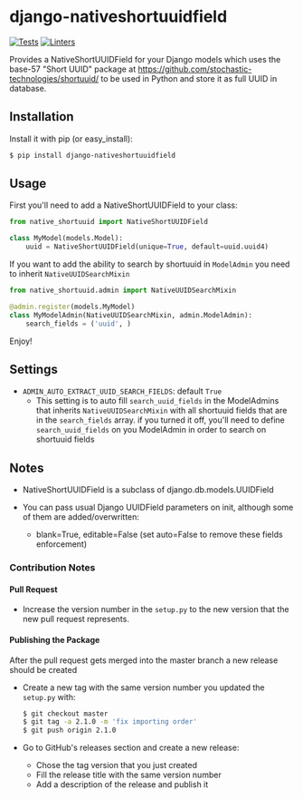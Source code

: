 # django-nativeshortuuidfield

[![Tests](https://github.com/foundertherapy/django-nativeshortuuidfield/actions/workflows/tests.yml/badge.svg)](https://github.com/foundertherapy/django-nativeshortuuidfield/actions/workflows/tests.yml)
[![Linters](https://github.com/foundertherapy/django-nativeshortuuidfield/actions/workflows/linters.yml/badge.svg)](https://github.com/foundertherapy/django-nativeshortuuidfield/actions/workflows/linters.yml)

Provides a NativeShortUUIDField for your Django models which uses the base-57 "Short UUID" package at https://github.com/stochastic-technologies/shortuuid/ to be used in Python
and store it as full UUID in database.

## Installation

Install it with pip (or easy_install):
```bash
$ pip install django-nativeshortuuidfield
```

## Usage

First you'll need to add a NativeShortUUIDField to your class:
```python
from native_shortuuid import NativeShortUUIDField

class MyModel(models.Model):
    uuid = NativeShortUUIDField(unique=True, default=uuid.uuid4)
```

If you want to add the ability to search by shortuuid in `ModelAdmin` you need to inherit `NativeUUIDSearchMixin`
```python
from native_shortuuid.admin import NativeUUIDSearchMixin

@admin.register(models.MyModel)
class MyModelAdmin(NativeUUIDSearchMixin, admin.ModelAdmin):
    search_fields = ('uuid', )
``` 

Enjoy!

## Settings
* `ADMIN_AUTO_EXTRACT_UUID_SEARCH_FIELDS`: default `True`  
    + This setting is to auto fill `search_uuid_fields` in the ModelAdmins that inherits `NativeUUIDSearchMixin` 
    with all shortuuid fields that are in the `search_fields` array.
    if you turned it off, you'll need to define `search_uuid_fields` on you ModelAdmin in order to search on shortuuid fields
    
## Notes

* NativeShortUUIDField is a subclass of django.db.models.UUIDField

* You can pass usual Django UUIDField parameters on init, although some of them are added/overwritten:
    + blank=True, editable=False (set auto=False to remove these fields enforcement)

### Contribution Notes

#### Pull Request
* Increase the version number in the `setup.py` to the new version that the new pull request represents.

#### Publishing the Package
After the pull request gets merged into the master branch a new release should be created

* Create a new tag with the same version number you updated the `setup.py` with:
    ```bash
    $ git checkout master
    $ git tag -a 2.1.0 -m 'fix importing order'
    $ git push origin 2.1.0
    ```

* Go to GitHub's releases section and create a new release:
    + Chose the tag version that you just created
    + Fill the release title with the same version number
    + Add a description of the release and publish it
